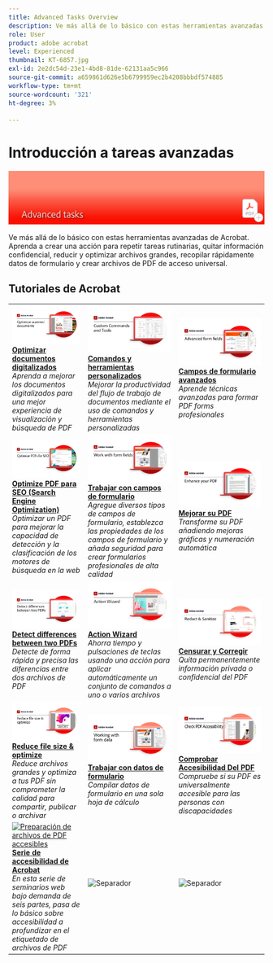 ```yaml
---
title: Advanced Tasks Overview
description: Ve más allá de lo básico con estas herramientas avanzadas de Acrobat
role: User
product: adobe acrobat
level: Experienced
thumbnail: KT-6857.jpg
exl-id: 2e2dc54d-23e1-4bd8-81de-62131aa5c966
source-git-commit: a659861d626e5b6799959ec2b4208bbbdf574885
workflow-type: tm+mt
source-wordcount: '321'
ht-degree: 3%

---
```


# Introducción a tareas avanzadas

![Imagen de introducción a Acrobat](../assets/Hero-AdvancedTasks.png)

Ve más allá de lo básico con estas herramientas avanzadas de Acrobat. Aprenda a crear una acción para repetir tareas rutinarias, quitar información confidencial, reducir y optimizar archivos grandes, recopilar rápidamente datos de formulario y crear archivos de PDF de acceso universal.

## Tutoriales de Acrobat

<table style="table-layout:fixed">
<tr>
  <td>
    <a href="optimizescan.md">
      <img alt="Optimizar documentos digitalizados" src="../assets/Scan_1280.png" />
    </a>
    <div>
    <a href="optimizescan.md"><strong>Optimizar documentos digitalizados</strong></a>
    </div>
    <em>Aprenda a mejorar los documentos digitalizados para una mejor experiencia de visualización y búsqueda de PDF</em>
    <br>
  </td>
  <td>
    <a href="custom.md">
      <img alt="Comandos y herramientas personalizados" src="../assets/Createcustom_1280.png" />
    </a>
    <div>
    <a href="custom.md"><strong>Comandos y herramientas personalizados</strong></a>
    </div>
    <em>Mejorar la productividad del flujo de trabajo de documentos mediante el uso de comandos y herramientas personalizadas</em>
    <br>
  </td>
  <td>
    <a href="advancedforms.md">
      <img alt="Campos de formulario avanzados" src="../assets/Advancedforms_1280.png" />
    </a>
    <div>
    <a href="advancedforms.md"><strong>Campos de formulario avanzados</strong></a>
    </div>
    <em>Aprende técnicas avanzadas para formar PDF forms profesionales</em>
    <br>
  </td>
</tr>
<tr>
  <td>
    <a href="optimizeseo.md">
      <img alt="Optimize PDF para SEO (Search Engine Optimization)" src="../assets/seo_1280.png" />
    </a>
    <div>
    <a href="optimizeseo.md"><strong>Optimize PDF para SEO (Search Engine Optimization)</strong></a>
    </div>
    <em>Optimizar un PDF para mejorar la capacidad de detección y la clasificación de los motores de búsqueda en la web</em>
    <br>
  </td>
  <td>
    <a href="workforms.md">
      <img alt="Trabajar con campos de formulario" src="../assets/Workform_1280.png" />
    </a>
    <div>
    <a href="workforms.md"><strong>Trabajar con campos de formulario</strong></a>
    </div>
    <em>Agregue diversos tipos de campos de formulario, establezca las propiedades de los campos de formulario y añada seguridad para crear formularios profesionales de alta calidad</em>
    <br>
  </td>
  <td>
    <a href="enhance.md">
      <img alt="Mejorar su PDF" src="../assets/Enhance_1280.png" />
    </a>
    <div>
    <a href="enhance.md"><strong>Mejorar su PDF</strong></a>
    </div>
    <em>Transforme su PDF añadiendo mejoras gráficas y numeración automática</em>
    <br>
  </td>   
</tr>
<tr>
  <td>
    <a href="compare.md">
      <img alt="Detect Differences Between two PDFs" src="../assets/Compare_1280.png" />
    </a>
    <div>
    <a href="compare.md"><strong>Detect differences between two PDFs</strong></a>
    </div>
    <em>Detecte de forma rápida y precisa las diferencias entre dos archivos de PDF</em>
    <br>
  </td>
  <td>
    <a href="action.md">
      <img alt="Action Wizard" src="../assets/Action.jpg" />
    </a>
    <div>
    <a href="action.md"><strong>Action Wizard</strong></a>
    </div>
    <em>Ahorra tiempo y pulsaciones de teclas usando una acción para aplicar automáticamente un conjunto de comandos a uno o varios archivos</em>
    <br>
  </td>
  <td>
    <a href="redact.md">
      <img alt="Censurar y Corregir" src="../assets/Redact.jpg" />
    </a>
    <div>
    <a href="redact.md"><strong>Censurar y Corregir</strong></a>
    </div>
    <em>Quita permanentemente información privada o confidencial del PDF</em>
    <br>
  </td>
</tr>
<tr>
 <td>
    <a href="reduce.md">
      <img alt="Reduce file size &amp; optimize" src="../assets/Reduce.jpg" />
    </a>
    <div>
    <a href="reduce.md"><strong>Reduce file size &amp; optimize</strong></a>
    </div>
    <em>Reduce archivos grandes y optimiza a tus PDF sin comprometer la calidad para compartir, publicar o archivar</em>
    <br>
  </td>
  <td>
    <a href="formdata.md">
      <img alt="Action Wizard" src="../assets/FormData.jpg" />
    </a>
    <div>
    <a href="formdata.md"><strong>Trabajar con datos de formulario</strong></a>
    </div>
    <em>Compilar datos de formulario en una sola hoja de cálculo</em>
    <br>
  </td>
  <td>
    <a href="accessibility.md">
      <img alt="Comprobar Accesibilidad Del PDF" src="../assets/Checkaccessible_1280.jpg" />
    </a>
    <div>
    <a href="accessibility.md"><strong>Comprobar Accesibilidad Del PDF</strong></a>
    </div>
    <em>Compruebe si su PDF es universalmente accesible para las personas con discapacidades</em>
    <br>
  </td>
</tr>
<tr>
  <td>
    <a href="accessibility-series.md">
      <img alt="Preparación de archivos de PDF accesibles" src="../assets/Accessibilityseries_1280.png" />
    </a>
    <div>
    <a href="accessibility-series.md"><strong>Serie de accesibilidad de Acrobat</strong></a>
    </div>
    <em>En esta serie de seminarios web bajo demanda de seis partes, pasa de lo básico sobre accesibilidad a profundizar en el etiquetado de archivos de PDF</em>
    <br>
  </td>
  <td>
   <img alt="Separador" src="../assets/Whitespacer.png" />
    <div>
    <br>
  </td>
  <td>
   <img alt="Separador" src="../assets/Whitespacer.png" />
    <div>
    <br>
  </td>  
</tr>
</table>
